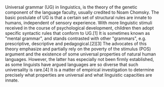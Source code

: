 Universal grammar (UG) in linguistics, is the theory of the genetic component of the language 
faculty, usually credited to Noam Chomsky. The basic postulate of UG is that a certain set of 
structural rules are innate to humans, independent of sensory experience. With more linguistic 
stimuli received in the course of psychological development, children then adopt specific 
syntactic rules that conform to UG.[1] It is sometimes known as "mental grammar", and stands 
contrasted with other "grammars", e.g. prescriptive, descriptive and pedagogical.[2][3] The 
advocates of this theory emphasize and partially rely on the poverty of the stimulus (POS) 
argument and the existence of some universal properties of natural human languages. However, the 
latter has especially not been firmly established, as some linguists have argued languages are 
so diverse that such universality is rare.[4] It is a matter of empirical investigation to 
determine precisely what properties are universal and what linguistic capacities are innate.
